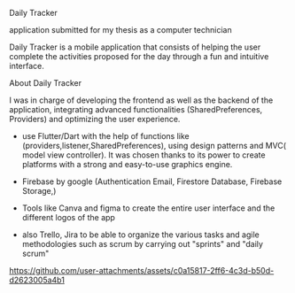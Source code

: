 Daily Tracker

application submitted for my thesis as a computer technician

Daily Tracker is a mobile application that consists of helping the user complete the activities proposed for the day through a fun and intuitive interface.

About Daily Tracker

I was in charge of developing the frontend as well as the backend of the application, integrating advanced functionalities (SharedPreferences, Providers) and optimizing the user experience. 

- use Flutter/Dart with the help of functions like (providers,listener,SharedPreferences), using design patterns and MVC( model view controller). It was chosen thanks to its power to create platforms with a strong and easy-to-use graphics engine.

- Firebase by google (Authentication Email, Firestore Database, Firebase Storage,)

- Tools like Canva and figma to create the entire user interface and the different logos of the app

- also Trello, Jira to be able to organize the various tasks and agile methodologies such as scrum by carrying out "sprints" and "daily scrum"



https://github.com/user-attachments/assets/c0a15817-2ff6-4c3d-b50d-d2623005a4b1





